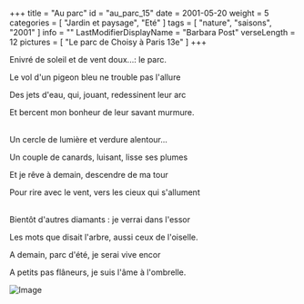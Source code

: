 +++
title = "Au parc"
id = "au_parc_15"
date = 2001-05-20
weight = 5
categories = [ "Jardin et paysage", "Eté" ]
tags = [ "nature", "saisons", "2001" ]
info = ""
LastModifierDisplayName = "Barbara Post"
verseLength = 12
pictures = [ "Le parc de Choisy à Paris 13e" ]
+++

Enivré de soleil et de vent doux...: le parc.

Le vol d'un pigeon bleu ne trouble pas l'allure

Des jets d'eau, qui, jouant, redessinent leur arc

Et bercent mon bonheur de leur savant murmure.

 \
Un cercle de lumière et verdure alentour...

Un couple de canards, luisant, lisse ses plumes

Et je rêve à demain, descendre de ma tour

Pour rire avec le vent, vers les cieux qui s'allument

 \
Bientôt d'autres diamants : je verrai dans l'essor

Les mots que disait l'arbre, aussi ceux de l'oiselle.

A demain, parc d'été, je serai vive encor

A petits pas flâneurs, je suis l'âme à l'ombrelle.

<!-- FM:Snippet:Start data:{"id":"_image","fields":[{"name":"imageName","value":"au_parc_15_0.jpg"},{"name":"imageCaption","value":"Le parc de Choisy à Paris 13e"}]} -->
![Image](/images/au_parc_15_0.jpg "Le parc de Choisy à Paris 13e")
<!-- FM:Snippet:End -->
